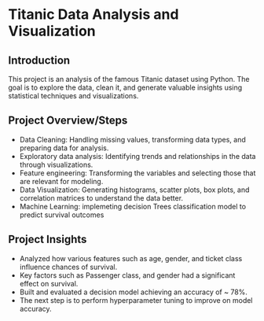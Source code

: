 # Titanic Data Analysis and Visualization

## Introduction

This project is an analysis of the famous Titanic dataset using Python. The goal is to explore the data, clean it, and generate valuable insights using statistical techniques and visualizations.


## Project Overview/Steps

- Data Cleaning: Handling missing values, transforming data types, and preparing data for analysis.
- Exploratory data analysis: Identifying trends and relationships in the data through visualizations.
- Feature engineering: Transforming the variables and selecting those that are relevant for modeling.
- Data Visualization: Generating histograms, scatter plots, box plots, and correlation matrices to understand the data better.
- Machine Learning: implemeting decision Trees classification model to predict survival outcomes

## Project Insights
   - Analyzed how various features such as age, gender, and ticket class influence chances of survival.
   - Key factors such as Passenger class, and gender had a significant effect on survival.
   - Built and evaluated a decision model achieving an accuracy of ~ 78%.
   - The next step is to perform hyperparameter tuning to improve on model accuracy.
